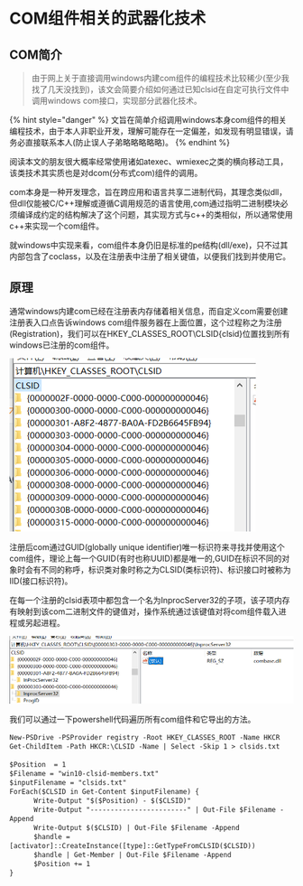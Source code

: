# COM组件相关的武器化技术

## COM简介

> 由于网上关于直接调用windows内建com组件的编程技术比较稀少\(至少我找了几天没找到\)，该文会简要介绍如何通过已知clsid在自定可执行文件中调用windows com接口，实现部分武器化技术。

{% hint style="danger" %}
文旨在简单介绍调用windows本身com组件的相关编程技术，由于本人非职业开发，理解可能存在一定偏差，如发现有明显错误，请务必直接联系本人\(防止误人子弟略略略略略\)。
{% endhint %}

阅读本文的朋友很大概率经常使用诸如atexec、wmiexec之类的横向移动工具，该类技术其实质也是对dcom\(分布式com\)组件的调用。

com本身是一种开发理念，旨在跨应用和语言共享二进制代码，其理念类似dll，但dll仅能被C/C++理解或遵循C调用规范的语言使用,com通过指明二进制模块必须编译成约定的结构解决了这个问题，其实现方式与c++的类相似，所以通常使用c++来实现一个com组件。

就windows中实现来看，com组件本身仍旧是标准的pe结构\(dll/exe\)，只不过其内部包含了coclass，以及在注册表中注册了相关键值，以便我们找到并使用它。

## 原理

通常windows内建com已经在注册表内存储着相关信息，而自定义com需要创建注册表入口点告诉windows com组件服务器在上面位置，这个过程称之为注册\(Registration\)，我们可以在HKEY\_CLASSES\_ROOT\CLSID\{clsid}位置找到所有windows已注册的com组件。

![](../.gitbook/assets/image%20%28169%29.png)

注册后com通过GUID\(globally unique identifier\)唯一标识符来寻找并使用这个com组件，理论上每一个GUID\(有时也称UUID\)都是唯一的,GUID在标识不同的对象时会有不同的称呼，标识类对象时称之为CLSID\(类标识符\)、标识接口时被称为IID\(接口标识符\)。

在每一个注册的clsid表项中都包含一个名为InprocServer32的子项，该子项内存有映射到该com二进制文件的键值对，操作系统通过该键值对将com组件载入进程或另起进程。

![](../.gitbook/assets/image%20%28171%29.png)

我们可以通过一下powershell代码遍历所有com组件和它导出的方法。

```text
New-PSDrive -PSProvider registry -Root HKEY_CLASSES_ROOT -Name HKCR
Get-ChildItem -Path HKCR:\CLSID -Name | Select -Skip 1 > clsids.txt

$Position  = 1
$Filename = "win10-clsid-members.txt"
$inputFilename = "clsids.txt"
ForEach($CLSID in Get-Content $inputFilename) {
      Write-Output "$($Position) - $($CLSID)"
      Write-Output "------------------------" | Out-File $Filename -Append
      Write-Output $($CLSID) | Out-File $Filename -Append
      $handle = [activator]::CreateInstance([type]::GetTypeFromCLSID($CLSID))
      $handle | Get-Member | Out-File $Filename -Append
      $Position += 1
}
```

